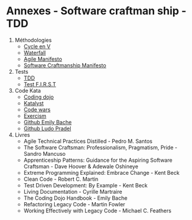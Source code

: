 # Annexes - Software craftman ship - TDD

1. Méthodologies
    - [Cycle en V](https://fr.wikipedia.org/wiki/Cycle_en_V)
    - [Waterfall](https://fr.wikipedia.org/wiki/Mod%C3%A8le_en_cascade)
    - [Agile Manifesto](https://agilemanifesto.org/)
    - [Software Craftmanship Manifesto](https://manifesto.softwarecraftsmanship.org/)
2. Tests
    - [TDD](resumeTDD.pdf)
    - [Test F.I.R.S.T](https://howtodoinjava.com/best-practices/first-principles-for-good-tests/)
3. Code Kata
    - [Coding dojo](http://www.codingdojo.org/KataCatalogue/)
    - [Katalyst](https://katalyst.codurance.com/)
    - [Code wars](https://codewars.)
    - [Exercism](https://exercism.io)
    - [Github Emily Bache](https://github.com/emilybache)
    - [Github Ludo Pradel](https://github.com/ludopradel)
4. Livres
    - Agile Technical Practices Distilled - Pedro M. Santos
    - The Software Craftsman: Professionalism, Pragmatism, Pride - Sandro Mancuso
    - Apprenticeship Patterns: Guidance for the Aspiring Software Craftsman - Dave Hoover & Adewale Oshineye
    - Extreme Programming Explained: Embrace Change - Kent Beck
    - Clean Code - Robert C. Martin
    - Test Driven Development: By Example - Kent Beck
    - Living Documentation - Cyrille Martraire
    - The Coding Dojo Handbook - Emily Bache
    - Refactoring Legacy Code - Martin Fowler
    - Working Effectively with Legacy Code - Michael C. Feathers
